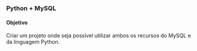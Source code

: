 ### Python + MySQL

#### Objetivo

Criar um projeto onde seja possível utilizar ambos os recursos do MySQL e da linguagem Python.
